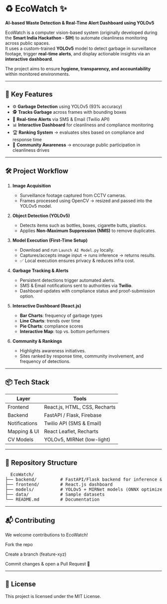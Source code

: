 # ♻️ EcoWatch ✨  
**AI-based Waste Detection & Real-Time Alert Dashboard using YOLOv5**  

EcoWatch is a computer vision-based system (originally developed during the **Smart India Hackathon - SIH**) to automate cleanliness monitoring across public spaces.  
It uses a custom-trained **YOLOv5** model to detect garbage in surveillance footage, trigger **real-time alerts**, and display actionable insights via an **interactive dashboard**.  

The project aims to ensure **hygiene, transparency, and accountability** within monitored environments.  

---

## 🧠 Key Features
- ⚙️ **Garbage Detection** using YOLOv5 (93% accuracy)  
- 🕵️ **Tracks Garbage** across frames with bounding boxes  
- 📩 **Real-time Alerts** via SMS & Email (Twilio API)  
- 📊 **Interactive Dashboard** for cleanliness and compliance monitoring  
- 🏆 **Ranking System** → evaluates sites based on compliance and response time  
- 👥 **Community Awareness** → encourage public participation in cleanliness drives  

---

## 🛠️ Project Workflow
1. **Image Acquisition**  
   - Surveillance footage captured from CCTV cameras.  
   - Frames processed using OpenCV → resized and passed into the YOLOv5 model.  

2. **Object Detection (YOLOv5)**  
   - Detects items such as bottles, boxes, cigarette butts, plastics.  
   - Applies **Non-Maximum Suppression (NMS)** to remove duplicates.  

3. **Model Execution (First-Time Setup)**  
   - Download and run `Launch AI Model.py` locally.  
   - Captures/accepts image input → runs inference → returns results.  
   - ✅ Local execution ensures privacy & reduces infra cost.  

4. **Garbage Tracking & Alerts**  
   - Persistent detections trigger automated alerts.  
   - SMS & Email notifications sent to authorities via **Twilio**.  
   - Dashboard updates with compliance status and proof-submission option.  

5. **Interactive Dashboard (React.js)**  
   - **Bar Charts**: frequency of garbage types  
   - **Line Charts**: trends over time  
   - **Pie Charts**: compliance scores  
   - **Interactive Map**: top vs. bottom performers  

6. **Community & Rankings**  
   - Highlights awareness initiatives.  
   - Sites ranked by response time, community involvement, and frequency of detections.  

---

## 📦 Tech Stack
| Layer        | Tools |
|--------------|-------------------------------|
| Frontend     | React.js, HTML, CSS, Recharts |
| Backend      | FastAPI / Flask, Firebase     |
| Notifications| Twilio API (SMS & Email)      |
| Mapping & UI | React Leaflet, Recharts       |
| CV Models    | YOLOv5, MIRNet (low-light)    |

---

## 📂 Repository Structure

<pre>
  EcoWatch/
├── backend/         # FastAPI/Flask backend for inference & alerts
├── frontend/        # React.js dashboard
├── models/          # YOLOv5 + MIRNet models (ONNX optimized)
├── data/            # Sample datasets
└── README.md        # Documentation
</pre>

---

## 📬 Contributing

We welcome contributions to EcoWatch!

Fork the repo

Create a branch (feature-xyz)

Commit changes & open a Pull Request 🚀

---

## 📜 License

This project is licensed under the MIT License.
